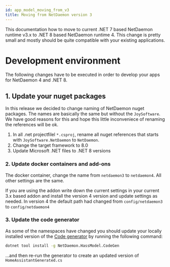 ```yaml
---
id: app_model_moving_from_v3
title: Moving from NetDaemon version 3
---
```


This documentation how to move to current .NET 7 based NetDaemon runtime v3.x to .NET 8 based NetDaemon runtime 4. This change is pretty small and mostly should be quite compatible with your existing applications.

# Development environment

The following changes have to be executed in order to develop your apps for NetDaemon 4 and .NET 8.

## 1. Update your nuget packages

In this release we decided to change naming of NetDaemon nuget packages. The names are basically the same but without the `JoySoftware`. We have good reasons for this and hope this little inconveniece of renaming the references will be ok.

1. In all .net projectfilel `*.csproj`, rename all nuget references that starts with `JoySoftware.NetDaemon` to `NetDaemon`. 
2. Change the target framework to 8.0
3. Update Microsoft .NET files to .NET 8 versions

### 2. Update docker containers and add-ons

The docker container, change the name from `netdaemon3` to `netdaemon4`. All other settings are the same.

If you are using the addon write down the current settings in your current 3.x based addon and install the version 4 version and update settings as needed. In version 4 the default path had changed from `config/netdaemon3` to `config/netdaemon4`

### 3. Update the code generator

As some of the namespaces have changed you should update your locally installed version of the [Code generator](/v3/hass_model/hass_model_codegen.md) by running the following command:

```bash
dotnet tool install -g NetDaemon.HassModel.CodeGen
```

...and then re-run the generator to create an updated version of `HomeAssistantGenerated.cs`


